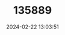 ---
title: "135889"
category: "Telmatobius sanborni"
draft: false
date: 2024-02-22 13:03:51
languages:
  English: ["Sanborn's Water Frog"]
---